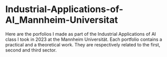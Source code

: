 # Industrial-Applications-of-AI_Mannheim-Universitat

Here are the porfolios I made as part of the Industrial Applications of AI class I took in 2023 at the Mannheim Universität. Each portfolio contains a practical and a theoretical work. They are respectively related to the first, second and third sector.
